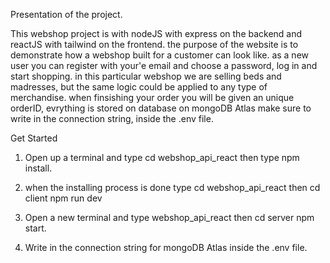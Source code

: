   Presentation of the project.

This webshop project is with nodeJS with express on the backend and reactJS with tailwind on the frontend.
the purpose of the website is to demonstrate how a webshop built for a customer can look like.
as a new user you can register with your'e email and choose a password, log in and start shopping. 
in this particular webshop we are selling beds and madresses, but the same logic could be applied to any type of merchandise.
when finsishing your order you will be given an unique orderID, 
evrything is stored on database on mongoDB Atlas make sure to write in the connection string, inside the .env file.


   Get Started

1. Open up a terminal and type cd webshop_api_react then type npm install.

2. when the installing process is done type cd webshop_api_react
   then cd client
   npm run dev

3. Open a new terminal and type webshop_api_react
   then cd server
   npm start.
   
4. Write in the connection string for mongoDB Atlas inside the .env file.

